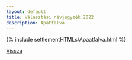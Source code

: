 ```yaml
---
layout: default
title: Választási névjegyzék 2022
description: Apátfalva
---
```


{% include settlementHTMLs/Apaatfalva.html %}

[Vissza](./)